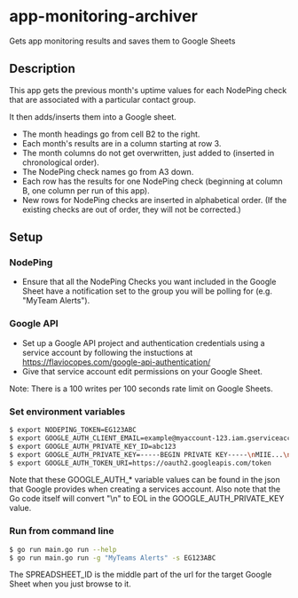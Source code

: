 # app-monitoring-archiver
Gets app monitoring results and saves them to Google Sheets

## Description
This app gets the previous month's uptime values for each NodePing check that are associated with
a particular contact group.

It then adds/inserts them into a Google sheet.

 - The month headings go from cell B2 to the right.
 - Each month's results are in a column starting at row 3.
 - The month columns do not get overwritten, just added to (inserted in chronological order).
 - The NodePing check names go from A3 down.
 - Each row has the results for one NodePing check (beginning at column B, one column per run of this app).
 - New rows for NodePing checks are inserted in alphabetical order.  (If the existing checks are out of order,
   they will not be corrected.)


## Setup

### NodePing
 - Ensure that all the NodePing Checks you want included in the Google Sheet
   have a notification set to the group you will be polling for (e.g. "MyTeam Alerts").

### Google API
 - Set up a Google API project and authentication credentials using a
service account by following the instuctions at https://flaviocopes.com/google-api-authentication/
 - Give that service account edit permissions on your Google Sheet.

 Note: There is a 100 writes per 100 seconds rate limit on Google Sheets.

### Set environment variables

```sh
$ export NODEPING_TOKEN=EG123ABC
$ export GOOGLE_AUTH_CLIENT_EMAIL=example@myaccount-123.iam.gserviceaccount.com
$ export GOOGLE_AUTH_PRIVATE_KEY_ID=abc123
$ export GOOGLE_AUTH_PRIVATE_KEY=-----BEGIN PRIVATE KEY-----\nMIIE...\n...\nabc=\n-----END PRIVATE KEY-----\n
$ export GOOGLE_AUTH_TOKEN_URI=https://oauth2.googleapis.com/token
```
Note that these GOOGLE_AUTH_* variable values can be found in the json that Google provides when
creating a services account.  Also note that the Go code itself will convert "\n" to EOL in the
GOOGLE_AUTH_PRIVATE_KEY value.

### Run from command line

```sh
$ go run main.go run --help
$ go run main.go run -g "MyTeams Alerts" -s EG123ABC
```

The SPREADSHEET_ID is the middle part of the url for the target Google Sheet when you just browse to it.
